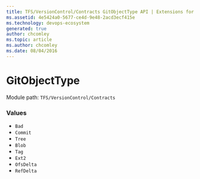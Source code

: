 ```yaml
---
title: TFS/VersionControl/Contracts GitObjectType API | Extensions for Azure DevOps Services
ms.assetid: 4e5424a0-5677-ce4d-9e48-2acd3ecf415e
ms.technology: devops-ecosystem
generated: true
author: chcomley
ms.topic: article
ms.author: chcomley
ms.date: 08/04/2016
---
```


# GitObjectType

Module path: `TFS/VersionControl/Contracts`

### Values

- `Bad`
- `Commit`
- `Tree`
- `Blob`
- `Tag`
- `Ext2`
- `OfsDelta`
- `RefDelta`
